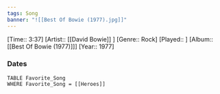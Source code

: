```yaml
---
tags: Song  
banner: "![[Best Of Bowie (1977).jpg]]"
---
```

[Time:: 3:37]
[Artist:: [[David Bowie]] ]
[Genre:: Rock]
[Played:: ]
[Album:: [[Best Of Bowie (1977)]]]
[Year:: 1977]
### Dates
````dataview
TABLE Favorite_Song
WHERE Favorite_Song = [[Heroes]]
````